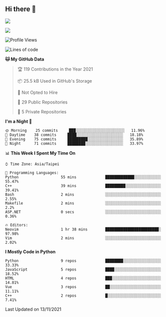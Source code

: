 ## Hi there 👋

![](https://github-readme-stats.vercel.app/api?username=CSY54&theme=nord&show_icons=true)

![](https://github-readme-stats.vercel.app/api/top-langs/?username=CSY54&theme=nord&layout=compact&card_width=445)

<!--START_SECTION:waka-->
![Profile Views](http://img.shields.io/badge/Profile%20Views-5-blue)

![Lines of code](https://img.shields.io/badge/From%20Hello%20World%20I%27ve%20Written-126017%20lines%20of%20code-blue)

**🐱 My GitHub Data** 

> 🏆 119 Contributions in the Year 2021
 > 
> 📦 25.5 kB Used in GitHub's Storage 
 > 
> 🚫 Not Opted to Hire
 > 
> 📜 29 Public Repositories 
 > 
> 🔑 5 Private Repositories  
 > 
**I'm a Night 🦉** 

```text
🌞 Morning    25 commits     ███░░░░░░░░░░░░░░░░░░░░░░   11.96% 
🌆 Daytime    38 commits     ████░░░░░░░░░░░░░░░░░░░░░   18.18% 
🌃 Evening    75 commits     █████████░░░░░░░░░░░░░░░░   35.89% 
🌙 Night      71 commits     ████████░░░░░░░░░░░░░░░░░   33.97%

```


📊 **This Week I Spent My Time On** 

```text
⌚︎ Time Zone: Asia/Taipei

💬 Programming Languages: 
Python                   55 mins             █████████████░░░░░░░░░░░░   55.47% 
C++                      39 mins             █████████░░░░░░░░░░░░░░░░   39.41% 
Bash                     2 mins              ░░░░░░░░░░░░░░░░░░░░░░░░░   2.55% 
Makefile                 2 mins              ░░░░░░░░░░░░░░░░░░░░░░░░░   2.2% 
ASP.NET                  0 secs              ░░░░░░░░░░░░░░░░░░░░░░░░░   0.36%

🔥 Editors: 
Neovim                   1 hr 38 mins        ████████████████████████░   97.98% 
Vim                      2 mins              ░░░░░░░░░░░░░░░░░░░░░░░░░   2.02%

```

**I Mostly Code in Python** 

```text
Python                   9 repos             ████████░░░░░░░░░░░░░░░░░   33.33% 
JavaScript               5 repos             ████░░░░░░░░░░░░░░░░░░░░░   18.52% 
HTML                     4 repos             ███░░░░░░░░░░░░░░░░░░░░░░   14.81% 
Vue                      3 repos             ██░░░░░░░░░░░░░░░░░░░░░░░   11.11% 
C++                      2 repos             █░░░░░░░░░░░░░░░░░░░░░░░░   7.41%

```



 Last Updated on 13/11/2021
<!--END_SECTION:waka-->

<!--
**CSY54/CSY54** is a ✨ _special_ ✨ repository because its `README.md` (this file) appears on your GitHub profile.

Here are some ideas to get you started:

- 🔭 I’m currently working on ...
- 🌱 I’m currently learning ...
- 👯 I’m looking to collaborate on ...
- 🤔 I’m looking for help with ...
- 💬 Ask me about ...
- 📫 How to reach me: ...
- 😄 Pronouns: ...
- ⚡ Fun fact: ...
-->
